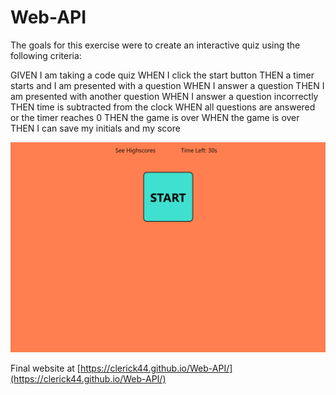 # Web-API

The goals for this exercise were to create an interactive quiz using the following criteria:

GIVEN I am taking a code quiz
WHEN I click the start button
THEN a timer starts and I am presented with a question
WHEN I answer a question
THEN I am presented with another question
WHEN I answer a question incorrectly
THEN time is subtracted from the clock
WHEN all questions are answered or the timer reaches 0
THEN the game is over
WHEN the game is over
THEN I can save my initials and my score

![Quiz Screenshot](assets/quiz_screenshot.png)

Final website at [https://clerick44.github.io/Web-API/](https://clerick44.github.io/Web-API/)
